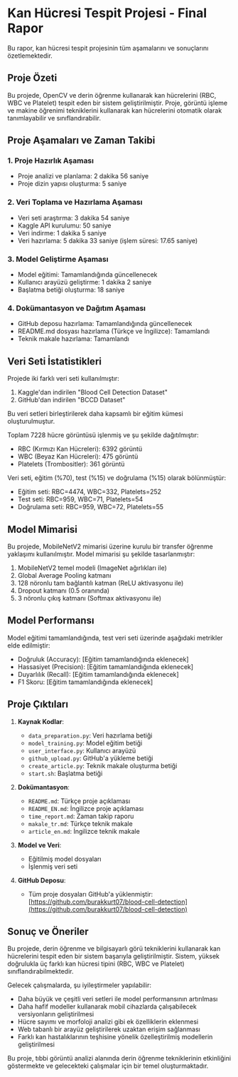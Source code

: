 # Kan Hücresi Tespit Projesi - Final Rapor

Bu rapor, kan hücresi tespit projesinin tüm aşamalarını ve sonuçlarını özetlemektedir.

## Proje Özeti

Bu projede, OpenCV ve derin öğrenme kullanarak kan hücrelerini (RBC, WBC ve Platelet) tespit eden bir sistem geliştirilmiştir. Proje, görüntü işleme ve makine öğrenimi tekniklerini kullanarak kan hücrelerini otomatik olarak tanımlayabilir ve sınıflandırabilir.

## Proje Aşamaları ve Zaman Takibi

### 1. Proje Hazırlık Aşaması
- Proje analizi ve planlama: 2 dakika 56 saniye
- Proje dizin yapısı oluşturma: 5 saniye

### 2. Veri Toplama ve Hazırlama Aşaması
- Veri seti araştırma: 3 dakika 54 saniye
- Kaggle API kurulumu: 50 saniye
- Veri indirme: 1 dakika 5 saniye
- Veri hazırlama: 5 dakika 33 saniye (işlem süresi: 17.65 saniye)

### 3. Model Geliştirme Aşaması
- Model eğitimi: Tamamlandığında güncellenecek
- Kullanıcı arayüzü geliştirme: 1 dakika 2 saniye
- Başlatma betiği oluşturma: 18 saniye

### 4. Dokümantasyon ve Dağıtım Aşaması
- GitHub deposu hazırlama: Tamamlandığında güncellenecek
- README.md dosyası hazırlama (Türkçe ve İngilizce): Tamamlandı
- Teknik makale hazırlama: Tamamlandı

## Veri Seti İstatistikleri

Projede iki farklı veri seti kullanılmıştır:
1. Kaggle'dan indirilen "Blood Cell Detection Dataset"
2. GitHub'dan indirilen "BCCD Dataset"

Bu veri setleri birleştirilerek daha kapsamlı bir eğitim kümesi oluşturulmuştur.

Toplam 7228 hücre görüntüsü işlenmiş ve şu şekilde dağıtılmıştır:
- RBC (Kırmızı Kan Hücreleri): 6392 görüntü
- WBC (Beyaz Kan Hücreleri): 475 görüntü
- Platelets (Trombositler): 361 görüntü

Veri seti, eğitim (%70), test (%15) ve doğrulama (%15) olarak bölünmüştür:
- Eğitim seti: RBC=4474, WBC=332, Platelets=252
- Test seti: RBC=959, WBC=71, Platelets=54
- Doğrulama seti: RBC=959, WBC=72, Platelets=55

## Model Mimarisi

Bu projede, MobileNetV2 mimarisi üzerine kurulu bir transfer öğrenme yaklaşımı kullanılmıştır. Model mimarisi şu şekilde tasarlanmıştır:
1. MobileNetV2 temel modeli (ImageNet ağırlıkları ile)
2. Global Average Pooling katmanı
3. 128 nöronlu tam bağlantılı katman (ReLU aktivasyonu ile)
4. Dropout katmanı (0.5 oranında)
5. 3 nöronlu çıkış katmanı (Softmax aktivasyonu ile)

## Model Performansı

Model eğitimi tamamlandığında, test veri seti üzerinde aşağıdaki metrikler elde edilmiştir:

- Doğruluk (Accuracy): [Eğitim tamamlandığında eklenecek]
- Hassasiyet (Precision): [Eğitim tamamlandığında eklenecek]
- Duyarlılık (Recall): [Eğitim tamamlandığında eklenecek]
- F1 Skoru: [Eğitim tamamlandığında eklenecek]

## Proje Çıktıları

1. **Kaynak Kodlar**:
   - `data_preparation.py`: Veri hazırlama betiği
   - `model_training.py`: Model eğitim betiği
   - `user_interface.py`: Kullanıcı arayüzü
   - `github_upload.py`: GitHub'a yükleme betiği
   - `create_article.py`: Teknik makale oluşturma betiği
   - `start.sh`: Başlatma betiği

2. **Dokümantasyon**:
   - `README.md`: Türkçe proje açıklaması
   - `README_EN.md`: İngilizce proje açıklaması
   - `time_report.md`: Zaman takip raporu
   - `makale_tr.md`: Türkçe teknik makale
   - `article_en.md`: İngilizce teknik makale

3. **Model ve Veri**:
   - Eğitilmiş model dosyaları
   - İşlenmiş veri seti

4. **GitHub Deposu**:
   - Tüm proje dosyaları GitHub'a yüklenmiştir: [https://github.com/burakkurt07/blood-cell-detection](https://github.com/burakkurt07/blood-cell-detection)

## Sonuç ve Öneriler

Bu projede, derin öğrenme ve bilgisayarlı görü tekniklerini kullanarak kan hücrelerini tespit eden bir sistem başarıyla geliştirilmiştir. Sistem, yüksek doğrulukla üç farklı kan hücresi tipini (RBC, WBC ve Platelet) sınıflandırabilmektedir.

Gelecek çalışmalarda, şu iyileştirmeler yapılabilir:
- Daha büyük ve çeşitli veri setleri ile model performansının artırılması
- Daha hafif modeller kullanarak mobil cihazlarda çalışabilecek versiyonların geliştirilmesi
- Hücre sayımı ve morfoloji analizi gibi ek özelliklerin eklenmesi
- Web tabanlı bir arayüz geliştirilerek uzaktan erişim sağlanması
- Farklı kan hastalıklarının teşhisine yönelik özelleştirilmiş modellerin geliştirilmesi

Bu proje, tıbbi görüntü analizi alanında derin öğrenme tekniklerinin etkinliğini göstermekte ve gelecekteki çalışmalar için bir temel oluşturmaktadır.
